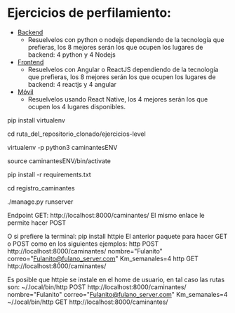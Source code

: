 # Ejercicios de perfilamiento:

- [Backend](https://github.com/hackademymx/frontend-level/blob/master/README-backend.md)
  - Resuelvelos con python o nodejs dependiendo de la tecnología que prefieras, los 8 mejores serán los que ocupen los lugares de backend: 4 python y 4 Nodejs
- [Frontend](https://github.com/hackademymx/frontend-level/blob/master/README-frontend.md)
  - Resuelvelos con Angular o ReactJS dependiendo de la tecnología que prefieras, los 8 mejores serán los que ocupen los lugares de backend: 4 reactjs y 4 angular
- [Móvil](https://github.com/hackademymx/frontend-level/blob/master/README-movil.md)
  - Resuelvelos usando React Native, los 4 mejores serán los que ocupen los 4 lugares disponibles.
  

pip install virtualenv

cd ruta_del_repositorio_clonado/ejercicios-level

virtualenv -p python3 caminantesENV

source caminantesENV/bin/activate

pip install -r requirements.txt

cd registro_caminantes

./manage.py runserver

Endpoint GET:
http://localhost:8000/caminantes/
El mismo enlace le permite hacer POST

O si prefiere la terminal:
pip install httpie
El anterior paquete para hacer GET o POST como en los siguientes ejemplos:
http POST http://localhost:8000/caminantes/ nombre="Fulanito" correo="Fulanito@fulano_server.com" Km_semanales=4
http GET http://localhost:8000/caminantes/

Es posible que httpie se instale en el home de usuario, en tal caso las rutas son:
~/.local/bin/http POST http://localhost:8000/caminantes/ nombre="Fulanito" correo="Fulanito@fulano_server.com" Km_semanales=4
~/.local/bin/http GET http://localhost:8000/caminantes/
